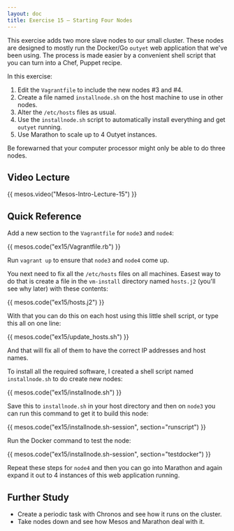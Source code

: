 ```yaml
---
layout: doc
title: Exercise 15 – Starting Four Nodes
---
```


This exercise adds two more slave nodes to our small
cluster.  These nodes are designed to mostly run the Docker/Go ``outyet``
web application that we've been using.  The process is made easier by a convenient
shell script that you can turn into a Chef, Puppet recipe.

In this exercise:

1. Edit the ``Vagrantfile`` to include the new nodes #3 and #4.
2. Create a file named ``installnode.sh`` on the host machine to use in other nodes.
3. Alter the ``/etc/hosts`` files as usual.
4. Use the ``installnode.sh`` script to automatically install everything and get ``outyet`` running.
5. Use Marathon to scale up to 4 Outyet instances.

Be forewarned that your computer processor might only be able to
do three nodes.


Video Lecture
-------------

{{ mesos.video("Mesos-Intro-Lecture-15") }}


Quick Reference
---------------

Add a new section to the ``Vagrantfile`` for ``node3`` and ``node4``:

{{ mesos.code("ex15/Vagrantfile.rb") }}

Run ``vagrant up`` to ensure that ``node3`` and ``node4`` come up.

You next need to fix all the ``/etc/hosts`` files on all machines.  Easest way to do that is create a
file in the ``vm-install`` directory named ``hosts.j2`` (you'll see why later) with these contents:

{{ mesos.code("ex15/hosts.j2") }}

With that you can do this on each host using this little shell script, or type this all on one line:

{{ mesos.code("ex15/update_hosts.sh") }}

And that will fix all of them to have the correct IP addresses and host names.

To install all the required software, I created a shell script named ``installnode.sh`` to do create new nodes:

{{ mesos.code("ex15/installnode.sh") }}

Save this to ``installnode.sh`` in your host directory and then on ``node3`` you can run this command to get it to build this node:

{{ mesos.code("ex15/installnode.sh-session", section="runscript") }}

Run the Docker command to test the node:

{{ mesos.code("ex15/installnode.sh-session", section="testdocker") }}

Repeat these steps for ``node4`` and then you can go into Marathon and again expand it out to 4 instances of this web application running.

Further Study
-------------

* Create a periodic task with Chronos and see how it runs on the cluster.
* Take nodes down and see how Mesos and Marathon deal with it.


